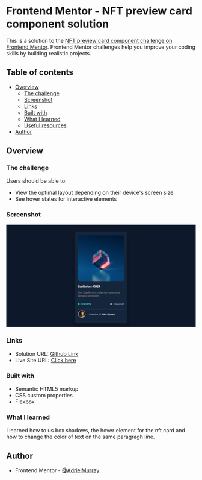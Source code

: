 # Frontend Mentor - NFT preview card component solution

This is a solution to the [NFT preview card component challenge on Frontend Mentor](https://www.frontendmentor.io/challenges/nft-preview-card-component-SbdUL_w0U). Frontend Mentor challenges help you improve your coding skills by building realistic projects. 

## Table of contents

- [Overview](#overview)
  - [The challenge](#the-challenge)
  - [Screenshot](#screenshot)
  - [Links](#links)
  - [Built with](#built-with)
  - [What I learned](#what-i-learned)
  - [Useful resources](#useful-resources)
- [Author](#author)


## Overview

### The challenge

Users should be able to:

- View the optimal layout depending on their device's screen size
- See hover states for interactive elements

### Screenshot

![](./images/nft-component-screenshot%20.png)


### Links

- Solution URL: [Github Link](https://github.com/AdrielMurray/nft-preview-card-component-main/)
- Live Site URL: [Click here]( https://adrielmurray.github.io/nft-preview-card-component-main/)


### Built with

- Semantic HTML5 markup
- CSS custom properties
- Flexbox




### What I learned

I learned how to us box shadows, the hover element for the nft card and how to change the color of text on the same paragragh line. 



## Author

- Frontend Mentor - [@AdrielMurray](https://www.frontendmentor.io/profile/AdrielMurray)


